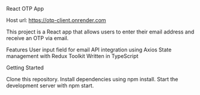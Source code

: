 React OTP App

Host url: https://otp-client.onrender.com

This project is a React app that allows users to enter
their email address and receive an OTP via email.

Features
User input field for email
API integration using Axios
State management with Redux Toolkit
Written in TypeScript

Getting Started

Clone this repository.
Install dependencies using npm install.
Start the development server with npm start.

